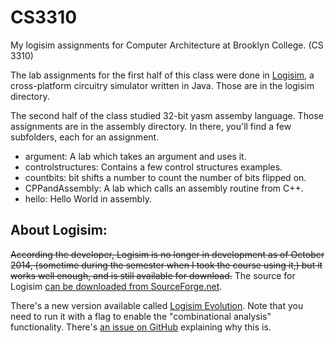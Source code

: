 CS3310
===================

My logisim assignments for Computer Architecture at Brooklyn College. (CS 3310) 

The lab assignments for the first half of this class were done in [Logisim](http://www.cburch.com/logisim/), a cross-platform circuitry simulator written in Java. Those are in the logisim directory. 

The second half of the class studied 32-bit yasm assemby language. Those assignments are in the assembly directory. In there, you'll find a few subfolders, each for an assignment.

- argument: A lab which takes an argument and uses it.
- controlstructures: Contains a few control structures examples.
- countbits: bit shifts a number to count the number of bits flipped on.
- CPPandAssembly: A lab which calls an assembly routine from C++.
- hello: Hello World in assembly.



About Logisim:
---

~~According the developer, Logisim is no longer in development as of October 2014, (sometime during the semester when I took the course using it,) but it works well enough, and is still available for download.~~ The source for Logisim [can be downloaded from SourceForge.net](http://sourceforge.net/projects/circuit/).
 
There's a new version available called [Logisim Evolution](https://github.com/reds-heig/logisim-evolution). Note that you need to run it with a flag to enable the "combinational analysis" functionality. There's [an issue on GitHub](https://github.com/reds-heig/logisim-evolution/issues/5) explaining why this is.

